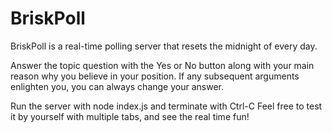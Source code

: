 # BriskPoll

BriskPoll is a real-time polling server that resets the midnight of every day.

Answer the topic question with the Yes or No button along with your main reason why
you believe in your position. If any subsequent arguments enlighten you, you can always
change your answer. 

Run the server with node index.js and terminate with Ctrl-C
Feel free to test it by yourself with multiple tabs, and see the real time fun!
